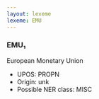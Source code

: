 ```yaml
---
layout: lexeme
lexeme: EMU
---
```


###  EMU₁

European Monetary Union
* UPOS:  PROPN
* Origin:  unk
* Possible NER class:  MISC

